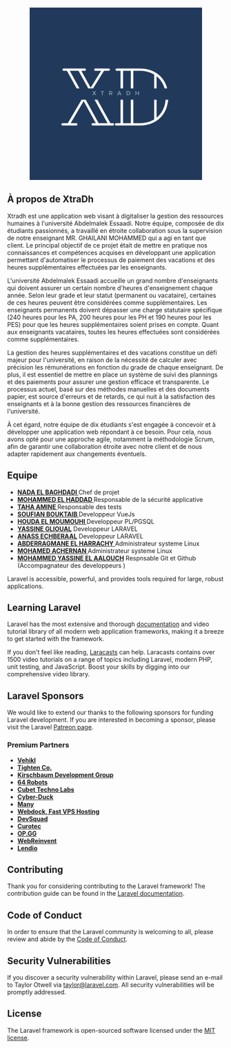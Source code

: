 <p align="center"><a ><img src="logo/traDh%20(2).png" width="400"></a></p>


## À propos de XtraDh

Xtradh est une application web visant à digitaliser la gestion des ressources humaines à l'université Abdelmalek Essaadi. Notre équipe, composée de dix étudiants passionnés, a travaillé en étroite collaboration sous la supervision de notre enseignant MR. GHAILANI MOHAMMED  qui a agi en tant que client. Le principal objectif de ce projet était de mettre en pratique nos connaissances et compétences acquises en développant une application permettant d'automatiser le processus de paiement des vacations et des heures supplémentaires effectuées par les enseignants.

L'université Abdelmalek Essaadi accueille un grand nombre d'enseignants qui doivent assurer un certain nombre d'heures d'enseignement chaque année. Selon leur grade et leur statut (permanent ou vacataire), certaines de ces heures peuvent être considérées comme supplémentaires. Les enseignants permanents doivent dépasser une charge statutaire spécifique (240 heures pour les PA, 200 heures pour les PH et 190 heures pour les PES) pour que les heures supplémentaires soient prises en compte. Quant aux enseignants vacataires, toutes les heures effectuées sont considérées comme supplémentaires.

La gestion des heures supplémentaires et des vacations constitue un défi majeur pour l'université, en raison de la nécessité de calculer avec précision les rémunérations en fonction du grade de chaque enseignant. De plus, il est essentiel de mettre en place un système de suivi des plannings et des paiements pour assurer une gestion efficace et transparente. Le processus actuel, basé sur des méthodes manuelles et des documents papier, est source d'erreurs et de retards, ce qui nuit à la satisfaction des enseignants et à la bonne gestion des ressources financières de l'université.

À cet égard, notre équipe de dix étudiants s'est engagée à concevoir et à développer une application web répondant à ce besoin. Pour cela, nous avons opté pour une approche agile, notamment la méthodologie Scrum, afin de garantir une collaboration étroite avec notre client et de nous adapter rapidement aux changements éventuels.


## Equipe
- **[NADA EL BAGHDADI ](https://github.com/NadaElBaghdadi)** Chef de projet 
- **[MOHAMMED EL HADDAD ](https://github.com/MohamedElHaddad03)** Responsable de la sécurité applicative 
- **[TAHA AMINE ](https://github.com/Taha-Amine2)** Responsable des tests 
- **[SOUFIAN BOUKTAIB ](https://github.com/sofexbk)** Developpeur VueJs
- **[HOUDA EL MOUMOUHI ](https://github.com/houaELM02)** Developpeur PL/PGSQL
- **[YASSINE GLIOUAL](https://github.com/GlioualYassine)** Developpeur LARAVEL 
- **[ANASS ECHBERAAL](https://github.com/echberaal)** Developpeur LARAVEL 
- **[ABDERRAGMANE EL HARRACHY ](https://github.com/AbderrahmaneHr)** Administrateur systeme Linux 
- **[MOHAMED ACHERNAN ](https://github.com/Accel0World)** Administrateur systeme Linux 
- **[MOHAMMED YASSINE EL AALOUCH](https://github.com/ELAALOUCH)** Respnsable Git et Github (Accompagnateur des developpeurs )


Laravel is accessible, powerful, and provides tools required for large, robust applications.

## Learning Laravel

Laravel has the most extensive and thorough [documentation](https://laravel.com/docs) and video tutorial library of all modern web application frameworks, making it a breeze to get started with the framework.

If you don't feel like reading, [Laracasts](https://laracasts.com) can help. Laracasts contains over 1500 video tutorials on a range of topics including Laravel, modern PHP, unit testing, and JavaScript. Boost your skills by digging into our comprehensive video library.

## Laravel Sponsors

We would like to extend our thanks to the following sponsors for funding Laravel development. If you are interested in becoming a sponsor, please visit the Laravel [Patreon page](https://patreon.com/taylorotwell).

### Premium Partners

- **[Vehikl](https://vehikl.com/)**
- **[Tighten Co.](https://tighten.co)**
- **[Kirschbaum Development Group](https://kirschbaumdevelopment.com)**
- **[64 Robots](https://64robots.com)**
- **[Cubet Techno Labs](https://cubettech.com)**
- **[Cyber-Duck](https://cyber-duck.co.uk)**
- **[Many](https://www.many.co.uk)**
- **[Webdock, Fast VPS Hosting](https://www.webdock.io/en)**
- **[DevSquad](https://devsquad.com)**
- **[Curotec](https://www.curotec.com/services/technologies/laravel/)**
- **[OP.GG](https://op.gg)**
- **[WebReinvent](https://webreinvent.com/?utm_source=laravel&utm_medium=github&utm_campaign=patreon-sponsors)**
- **[Lendio](https://lendio.com)**

## Contributing

Thank you for considering contributing to the Laravel framework! The contribution guide can be found in the [Laravel documentation](https://laravel.com/docs/contributions).

## Code of Conduct

In order to ensure that the Laravel community is welcoming to all, please review and abide by the [Code of Conduct](https://laravel.com/docs/contributions#code-of-conduct).

## Security Vulnerabilities

If you discover a security vulnerability within Laravel, please send an e-mail to Taylor Otwell via [taylor@laravel.com](mailto:taylor@laravel.com). All security vulnerabilities will be promptly addressed.

## License

The Laravel framework is open-sourced software licensed under the [MIT license](https://opensource.org/licenses/MIT).
